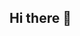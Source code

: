 ## Hi there 👋

<!--
**Gurleenkaurmakhija/Gurleenkaurmakhija** is a ✨ _special_ ✨ repository because its `README.md` (this file) appears on your GitHub profile.

Here are some ideas to get you started:

- 🔭 I’m currently working on ...
- 🌱 I’m currently learning ...
- 👯 I’m looking to collaborate on ...
- 🤔 I’m looking for help with ...
- 💬 Ask me about ...
- 📫 How to reach me: ...
- 😄 Pronouns: ...
- ⚡ Fun fact: ...
[![Gurleen's GitHub stats](https://github-readme-stats.vercel.app/api?username=Gurleenkaurmakhija)](https://github.com/Gurleenkaurmakhija/github-readme-stats)
